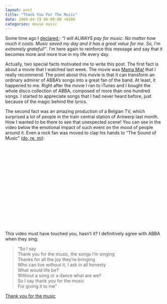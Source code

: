 ```yaml
---
layout: post
title: "Thank You For The Music"
date: 2009-04-19 06:09:00 +0200
categories: movie music
---
```


Some time ago I [declared ](http://twitter.com/htmfilho/status/1251033077): _“I will ALWAYS pay for music. No matter how much it costs. Music saved my day and it has a great value for me. So, I’m extremely grateful!”_. I’m here again to reinforce this message and say that it becomes more and more true in my life every day.

Actually, two special facts motivated me to write this post. The first fact is about a movie that I watched last week. The movie was [Mama Mia!](http://www.youtube.com/watch?v=FKx_14vJNZg) that I really recommend. The point about this movie is that it can transform an ordinary admirer of ABBA’s songs into a great fan of the band. At least, it happened to me. Right after the movie I ran to iTunes and I bought the whole disco collection of ABBA, composed of more than one hundred songs. I started to appreciate songs that I had never heard before, just because of the magic behind the lyrics.

The second fact was an amazing production of a Belgian TV, which surprised a lot of people in the train central station of Antwerp last month. How I wanted to be there to see that unexpected scene! You can see in the video below the emotional impact of such event on the mood of people around it. Even a rock fan was moved to clap his hands to “The Sound of Music” ([do, re, mi](http://www.stlyrics.com/lyrics/thesoundofmusic/do-re-mi.htm)):

<object height="258" width="420"><param name="movie" value="http://www.youtube.com/v/0UE3CNu_rtY&amp;hl=en&amp;fs=1"/><param name="allowFullScreen" value="true"/><param name="allowscriptaccess" value="always"/><embed allowfullscreen="true" allowscriptaccess="always" height="258" src="http://www.youtube.com/v/0UE3CNu_rtY&amp;hl=en&amp;fs=1" type="application/x-shockwave-flash" width="420"/></object>

This video must have touched you, hasn’t it? I definitively agree with ABBA when they sing:

> “So I say<br/>Thank you for the music, the songs I’m singing<br/>Thanks for all the joy they’re bringing<br/>Who can live without it, I ask in all honesty<br/>What would life be?<br/>Without a song or a dance what are we?<br/>So I say thank you for the music<br/>For giving it to me”


 [Thank you for the music](http://www.youtube.com/watch?v=4069PUk3aM0)
